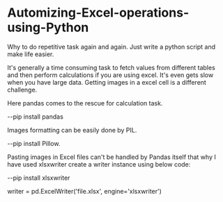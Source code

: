 # Automizing-Excel-operations-using-Python
Why to do repetitive task again and again. Just write a python script and make life easier.

It's generally a time consuming task to fetch values from different tables and then perform calculations if you are using excel. It's even gets slow when you have large data. Getting images in a excel cell is a different challenge.

Here pandas comes to the rescue for calculation task.

--pip install pandas

Images formatting can be easily done by PIL.

--pip install Pillow.

Pasting images in Excel files can't be handled by Pandas itself that why I have used xlsxwriter create a writer instance using below code:

--pip install xlsxwriter

writer = pd.ExcelWriter('file.xlsx', engine='xlsxwriter')

